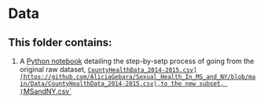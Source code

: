# **Data**
## This folder contains:
1. A [Python notebook](https://github.com/AliciaGebara/Sexual_Health_In_MS_and_NY/blob/main/Documentation/Feeder3_1_Alicia_Gebara.ipynb) detailing the step-by-setp process of going from the original raw dataset, [`CountyHealthData_2014-2015.csv](https://github.com/AliciaGebara/Sexual_Health_In_MS_and_NY/blob/main/Data/CountyHealthData_2014-2015.csv),to the new subset, [`MSandNY.csv`](https://github.com/AliciaGebara/Sexual_Health_In_MS_and_NY/blob/main/Data/MSandNY.csv) 
